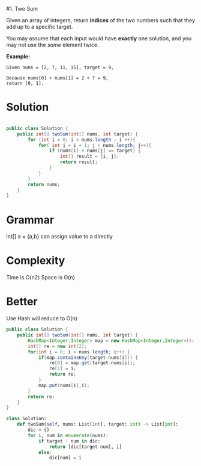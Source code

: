 #1.  Two Sum

Given an array of integers, return **indices** of the two numbers such that they add up to a specific target.

You may assume that each input would have **exactly** one solution, and you may not use the *same* element twice.

**Example:**

```
Given nums = [2, 7, 11, 15], target = 9,

Because nums[0] + nums[1] = 2 + 7 = 9,
return [0, 1].
```

# Solution

```Java

public class Solution {
    public int[] twoSum(int[] nums, int target) {
        for (int i = 0; i < nums.length ; i ++){
            for( int j = i + 1; j < nums.length; j++){
                if (nums[i] + nums[j] == target) {
                    int[] result = {i, j};
                    return result;
                }    
            }
        }
        return nums;
    }
}
```

# Grammar

int[] a = {a,b} can assign value to a directly

# Complexity

Time is O(n2) Space is O(n)

# Better 

Use Hash will reduce to O(n)

```Java
public class Solution {
    public int[] twoSum(int[] nums, int target) {
        HashMap<Integer,Integer> map = new HashMap<Integer,Integer>();
        int[] re = new int[2];
        for(int i = 0; i < nums.length; i++) {
            if(map.containsKey(target-nums[i])) {
                re[0] = map.get(target-nums[i]);
                re[1] = i;
                return re;
            }
            map.put(nums[i],i);
        }
        return re;
    }
}
```

```python
class Solution:
    def twoSum(self, nums: List[int], target: int) -> List[int]:
        dic = {}
        for i, num in enumerate(nums):
            if target - num in dic:
                return [dic[target-num], i]
            else:
                dic[num] = i
```